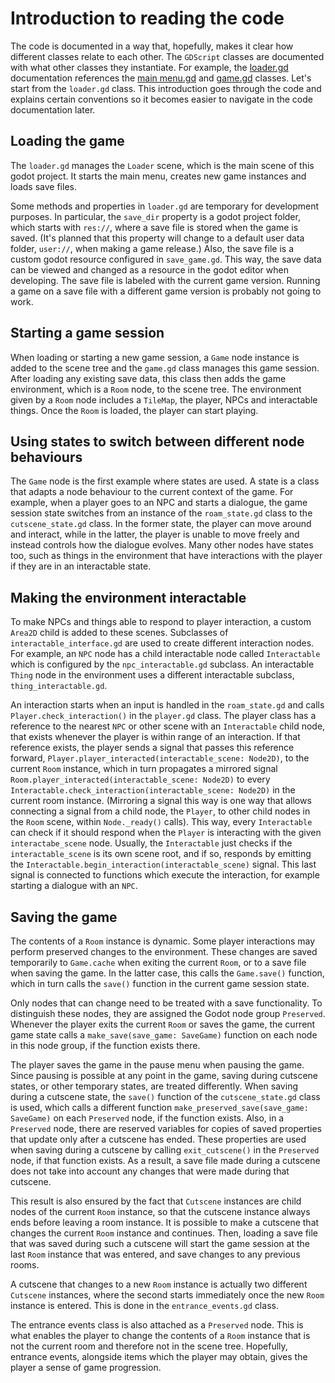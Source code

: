 # Introduction to reading the code

The code is documented in a way that, hopefully, makes it clear how different classes relate to each other. The `GDScript` classes are documented with what other classes they instantiate. For example, the [loader.gd](../loader/loader.gd) documentation references the [main menu.gd](../loader/main_menu/main_menu.gd) and [game.gd](../game/game.gd) classes. Let's start from the `loader.gd` class. This introduction goes through the code and explains certain conventions so it becomes easier to navigate in the code documentation later.


## Loading the game

The `loader.gd` manages the `Loader` scene, which is the main scene of this godot project. It starts the main menu, creates new game instances and loads save files.

Some methods and properties in `loader.gd` are temporary for development purposes. In particular, the `save_dir` property is a godot project folder, which starts with `res://`, where a save file is stored when the game is saved. (It's planned that this property will change to a default user data folder, `user://`, when making a game release.) Also, the save file is a custom godot resource configured in `save_game.gd`. This way, the save data can be viewed and changed as a resource in the godot editor when developing. The save file is labeled with the current game version. Running a game on a save file with a different game version is probably not going to work.


## Starting a game session

When loading or starting a new game session, a `Game` node instance is added to the scene tree and the `game.gd` class manages this game session. After loading any existing save data, this class then adds the game environment, which is a `Room` node, to the scene tree. The environment given by a `Room` node includes a `TileMap`, the player, NPCs and interactable things. Once the `Room` is loaded, the player can start playing.


## Using states to switch between different node behaviours

The `Game` node is the first example where states are used. A state is a class that adapts a node behaviour to the current context of the game. For example, when a player goes to an NPC and starts a dialogue, the game session state switches from an instance of the `roam_state.gd` class to the `cutscene_state.gd` class. In the former state, the player can move around and interact, while in the latter, the player is unable to move freely and instead controls how the dialogue evolves. Many other nodes have states too, such as things in the environment that have interactions with the player if they are in an interactable state.

## Making the environment interactable

To make NPCs and things able to respond to player interaction, a custom `Area2D` child is added to these scenes. Subclasses of `interactable_interface.gd` are used to create different interaction nodes. For example, an `NPC` node has a child interactable node called `Interactable` which is configured by the `npc_interactable.gd` subclass. An interactable `Thing` node in the environment uses a different interactable subclass, `thing_interactable.gd`.

An interaction starts when an input is handled in the `roam_state.gd` and calls `Player.check_interaction()` in the `player.gd` class. The player class has a reference to the nearest `NPC` or other scene with an `Interactable` child node, that exists whenever the player is within range of an interaction. If that reference exists, the player sends a signal that passes this reference forward, `Player.player_interacted(interactable_scene: Node2D)`, to the current `Room` instance, which in turn propagates a mirrored signal `Room.player_interacted(interactable_scene: Node2D)` to every `Interactable.check_interaction(interactable_scene: Node2D)` in the current room instance. (Mirroring a signal this way is one way that allows connecting a signal from a child node, the `Player`, to other child nodes in the `Room` scene, within `Node._ready()` calls). This way, every `Interactable` can check if it should respond when the `Player` is interacting with the given `interactabe_scene` node. Usually, the `Interactable` just checks if the `interactable_scene` is its own scene root, and if so, responds by emitting the `Interactable.begin_interaction(interactable_scene)` signal. This last signal is connected to functions which execute the interaction, for example starting a dialogue with an `NPC`.

## Saving the game

The contents of a `Room` instance is dynamic. Some player interactions may perform preserved changes to the environment. These changes are saved temporarily to `Game.cache`  when exiting the current `Room`, or to a save file when saving the game. In the latter case, this calls the `Game.save()` function, which in turn calls the `save()` function in the current game session state.

Only nodes that can change need to be treated with a save functionality. To distinguish these nodes, they are assigned the Godot node group `Preserved`. Whenever the player exits the current `Room` or saves the game, the current game state calls a `make_save(save_game: SaveGame)` function on each node in this node group, if the function exists there.

The player saves the game in the pause menu when pausing the game. Since pausing is possible at any point in the game, saving during cutscene states, or other temporary states, are treated differently. When saving during a cutscene state, the `save()` function of the `cutscene_state.gd` class is used, which calls a different function `make_preserved_save(save_game: SaveGame)` on each `Preserved` node, if the function exists. Also, in a `Preserved` node, there are reserved variables for copies of saved properties that update only after a cutscene has ended. These properties are used when saving during a cutscene by calling `exit_cutscene()` in the `Preserved` node, if that function exists. As a result, a save file made during a cutscene does not take into account any changes that were made during that cutscene.

This result is also ensured by the fact that `Cutscene` instances are child nodes of the current `Room` instance, so that the cutscene instance always ends before leaving a room instance. It is possible to make a cutscene that changes the current `Room` instance and continues. Then, loading a save file that was saved during such a cutscene will start the game session at the last `Room` instance that was entered, and save changes to any previous rooms.

A cutscene that changes to a new `Room` instance is actually two different `Cutscene` instances, where the second starts immediately once the new `Room` instance is entered. This is done in the `entrance_events.gd` class.

The entrance events class is also attached as a `Preserved` node. This is what enables the player to change the contents of a `Room` instance that is not the current room and therefore not in the scene tree. Hopefully, entrance events, alongside items which the player may obtain, gives the player a sense of game progression.
